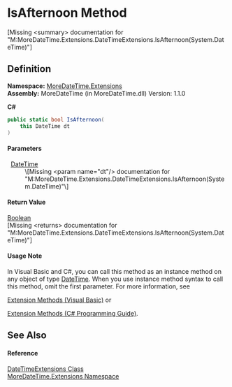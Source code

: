 # IsAfternoon Method


\[Missing &lt;summary&gt; documentation for "M:MoreDateTime.Extensions.DateTimeExtensions.IsAfternoon(System.DateTime)"\]



## Definition
**Namespace:** <a href="N_MoreDateTime_Extensions.md">MoreDateTime.Extensions</a>  
**Assembly:** MoreDateTime (in MoreDateTime.dll) Version: 1.1.0

**C#**
``` C#
public static bool IsAfternoon(
	this DateTime dt
)
```



#### Parameters
<dl><dt>  <a href="https://learn.microsoft.com/dotnet/api/system.datetime" target="_blank" rel="noopener noreferrer">DateTime</a></dt><dd>\[Missing &lt;param name="dt"/&gt; documentation for "M:MoreDateTime.Extensions.DateTimeExtensions.IsAfternoon(System.DateTime)"\]</dd></dl>

#### Return Value
<a href="https://learn.microsoft.com/dotnet/api/system.boolean" target="_blank" rel="noopener noreferrer">Boolean</a>  
\[Missing &lt;returns&gt; documentation for "M:MoreDateTime.Extensions.DateTimeExtensions.IsAfternoon(System.DateTime)"\]

#### Usage Note
In Visual Basic and C#, you can call this method as an instance method on any object of type <a href="https://learn.microsoft.com/dotnet/api/system.datetime" target="_blank" rel="noopener noreferrer">DateTime</a>. When you use instance method syntax to call this method, omit the first parameter. For more information, see <a href="https://docs.microsoft.com/dotnet/visual-basic/programming-guide/language-features/procedures/extension-methods" target="_blank" rel="noopener noreferrer">

Extension Methods (Visual Basic)</a> or <a href="https://docs.microsoft.com/dotnet/csharp/programming-guide/classes-and-structs/extension-methods" target="_blank" rel="noopener noreferrer">

Extension Methods (C# Programming Guide)</a>.

## See Also


#### Reference
<a href="T_MoreDateTime_Extensions_DateTimeExtensions.md">DateTimeExtensions Class</a>  
<a href="N_MoreDateTime_Extensions.md">MoreDateTime.Extensions Namespace</a>  
